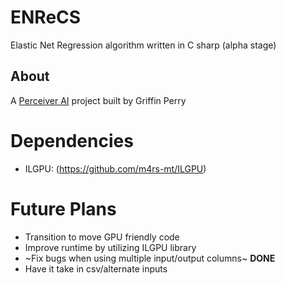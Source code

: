 # ENReCS
Elastic Net Regression algorithm written in C sharp (alpha stage)

## About
A [Perceiver AI](https://perceiver.ai/#) project  built by Griffin Perry

# Dependencies
- ILGPU: (https://github.com/m4rs-mt/ILGPU)

# Future Plans
- Transition to move GPU friendly code
- Improve runtime by utilizing ILGPU library
- ~Fix bugs when using multiple input/output columns~ **DONE**
- Have it take in csv/alternate inputs
